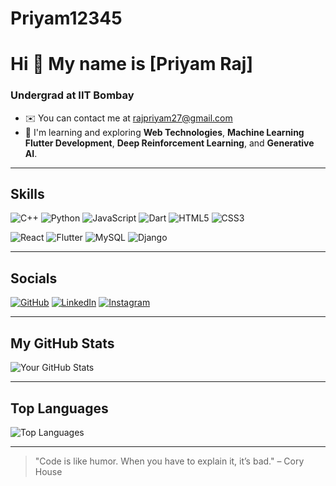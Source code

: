 # Priyam12345
# Hi 👋 My name is [Priyam Raj]

### Undergrad at IIT Bombay

- ✉️  You can contact me at [rajpriyam27@gmail.com](mailto:rajpriyam27@gmail.com)
- 🧠  I'm learning and exploring **Web Technologies**, **Machine Learning** **Flutter Development**, **Deep Reinforcement Learning**, and **Generative AI**.

---

## Skills

![C++](https://img.shields.io/badge/C%2B%2B-00599C?style=for-the-badge&logo=c%2B%2B&logoColor=white) ![Python](https://img.shields.io/badge/Python-3776AB?style=for-the-badge&logo=python&logoColor=white) ![JavaScript](https://img.shields.io/badge/JavaScript-F7DF1E?style=for-the-badge&logo=javascript&logoColor=black) ![Dart](https://img.shields.io/badge/Dart-0175C2?style=for-the-badge&logo=dart&logoColor=white) ![HTML5](https://img.shields.io/badge/HTML5-E34F26?style=for-the-badge&logo=html5&logoColor=white) ![CSS3](https://img.shields.io/badge/CSS3-1572B6?style=for-the-badge&logo=css3&logoColor=white)

![React](https://img.shields.io/badge/React-20232A?style=for-the-badge&logo=react&logoColor=61DAFB) ![Flutter](https://img.shields.io/badge/Flutter-02569B?style=for-the-badge&logo=flutter&logoColor=white) ![MySQL](https://img.shields.io/badge/MySQL-4479A1?style=for-the-badge&logo=mysql&logoColor=white) ![Django](https://img.shields.io/badge/Django-092E20?style=for-the-badge&logo=django&logoColor=white)

---

## Socials

[![GitHub](https://img.shields.io/badge/GitHub-181717?style=for-the-badge&logo=github&logoColor=white)](https://github.com/your-username) [![LinkedIn](https://img.shields.io/badge/LinkedIn-0A66C2?style=for-the-badge&logo=linkedin&logoColor=white)](https://linkedin.com/in/your-profile) [![Instagram](https://img.shields.io/badge/Instagram-E4405F?style=for-the-badge&logo=instagram&logoColor=white)](https://instagram.com/your-handle)

---

## My GitHub Stats

![Your GitHub Stats](https://github-readme-stats.vercel.app/api?username=your-username&show_icons=true&theme=radical)

---

## Top Languages

![Top Languages](https://github-readme-stats.vercel.app/api/top-langs/?username=your-username&layout=compact&theme=radical)

---

> "Code is like humor. When you have to explain it, it’s bad." – Cory House
